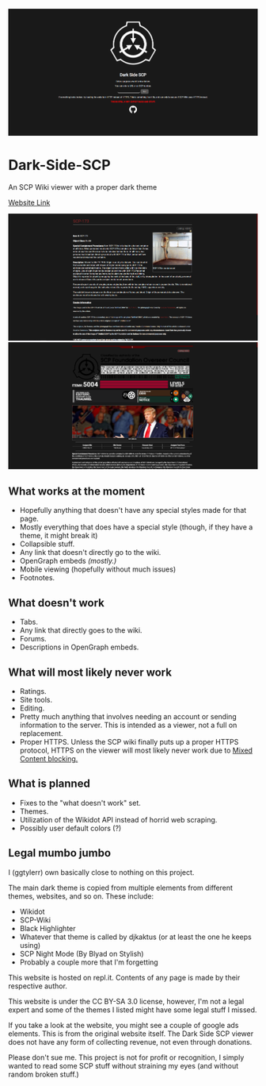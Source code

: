 ![Main Website Image](https://github.com/ggtylerr/Dark-Side-SCP/blob/master/docs/img/mainwebsite.png)

# Dark-Side-SCP
An SCP Wiki viewer with a proper dark theme

[Website Link](https://darksidescp.ggtylerr.dev)

![SCP-173 Screenshot](https://github.com/ggtylerr/Dark-Side-SCP/blob/master/docs/img/scp173.png)
![SCP-5004 Screenshot](https://github.com/ggtylerr/Dark-Side-SCP/blob/master/docs/img/scp5004.png)

## What works at the moment
* Hopefully anything that doesn't have any special styles made for that page.
* Mostly everything that does have a special style (though, if they have a theme, it might break it)
* Collapsible stuff.
* Any link that doesn't directly go to the wiki.
* OpenGraph embeds *(mostly.)*
* Mobile viewing (hopefully without much issues)
* Footnotes.

## What doesn't work
* Tabs.
* Any link that directly goes to the wiki.
* Forums.
* Descriptions in OpenGraph embeds.

## What will most likely never work
* Ratings.
* Site tools.
* Editing.
* Pretty much anything that involves needing an account or sending information to the server. This is intended as a viewer, not a full on replacement.
* Proper HTTPS. Unless the SCP wiki finally puts up a proper HTTPS protocol, HTTPS on the viewer will most likely never work due to [Mixed Content blocking.](https://developers.google.com/web/fundamentals/security/prevent-mixed-content/what-is-mixed-content)

## What is planned
* Fixes to the "what doesn't work" set.
* Themes.
* Utilization of the Wikidot API instead of horrid web scraping.
* Possibly user default colors (?)

## Legal mumbo jumbo
I (ggtylerr) own basically close to nothing on this project.

The main dark theme is copied from multiple elements from different themes, websites, and so on. These include:
* Wikidot
* SCP-Wiki
* Black Highlighter
* Whatever that theme is called by djkaktus (or at least the one he keeps using)
* SCP Night Mode (By Blyad on Stylish)
* Probably a couple more that I'm forgetting

This website is hosted on repl.it. Contents of any page is made by their respective author.

This website is under the CC BY-SA 3.0 license, however, I'm not a legal expert and some of the themes I listed might have some legal stuff I missed.

If you take a look at the website, you might see a couple of google ads elements. This is from the original website itself. The Dark Side SCP viewer does not have any form of collecting revenue, not even through donations.

Please don't sue me. This project is not for profit or recognition, I simply wanted to read some SCP stuff without straining my eyes (and without random broken stuff.)
